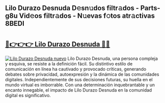 ## Lilo Durazo Desnuda D𝚎sn𝚞dos filtr𝚊dos - Parts-g8u Vid𝚎os filtr𝚊dos - N𝚞evas f𝚘tos atr𝚊ctivas 8BEDI

# <h2><a href="http://mb9r7mm.tromn.icu/?c=Lilo+Durazo+Desnuda">🔗👉👉👉 Lilo Durazo Desnuda 🔗🔗</a></h2>

[![Lilo Durazo Desnuda nuevo](https://i.imgur.com/pEAQMta.gif)](http://mb9r7mm.tromn.icu/?c=Lilo+Durazo+Desnuda)
Lilo Durazo Desnuda, una persona compleja y esquiva, se resiste a la definición fácil. Su distintivo estilo de comunicación en línea ha cautivado y provocado críticas, generando debates sobre privacidad, autoexpresión y la dinámica de las comunidades digitales. Independientemente de sus decisiones futuras, su huella en el mundo virtual es imborrable. Con una determinación inquebrantable y un encanto innegable, el impacto de Lilo Durazo Desnuda en la comunidad digital es significativo.
